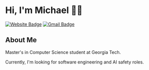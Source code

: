 # Hi, I'm Michael 👋🏼
[![Website Badge](https://img.shields.io/badge/-lomichael.org-47CCCC?style=flat&logo=Google-Chrome&logoColor=white&link=https://www.lomichael.org)](https://www.lomichael.org)
[![Gmail Badge](https://img.shields.io/badge/-mlo41@gatech.edu-c14438?style=flat&logo=Gmail&logoColor=white&link=mailto:mlo41@gatech.edu)](mailto:mlo41@gatech.edu)
<img src="https://komarev.com/ghpvc/?username=lomikee&style=flat-square&color=blue" alt=""/>

<h2>About Me</h2>

<div align="left">
<p>Master's in Computer Science student at Georgia Tech.</p>
<p>Currently, I'm looking for software engineering and AI safety roles.</p>
</div>
